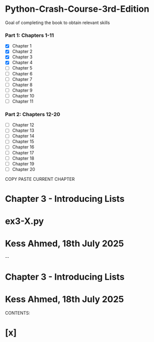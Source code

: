 # Python-Crash-Course-3rd-Edition

Goal of completing the book to obtain relevant skills

### Part 1: Chapters 1-11

- [x] Chapter 1
- [x] Chapter 2
- [x] Chapter 3
- [x] Chapter 4
- [ ] Chapter 5
- [ ] Chapter 6
- [ ] Chapter 7
- [ ] Chapter 8
- [ ] Chapter 9
- [ ] Chapter 10
- [ ] Chapter 11

### Part 2: Chapters 12-20

- [ ] Chapter 12
- [ ] Chapter 13
- [ ] Chapter 14
- [ ] Chapter 15
- [ ] Chapter 16
- [ ] Chapter 17
- [ ] Chapter 18
- [ ] Chapter 19
- [ ] Chapter 20

COPY PASTE CURRENT CHAPTER

# Chapter 3 - Introducing Lists

# ex3-X.py

#

# Kess Ahmed, 18th July 2025

--

# Chapter 3 - Introducing Lists

# Kess Ahmed, 18th July 2025

CONTENTS:

# [x]
